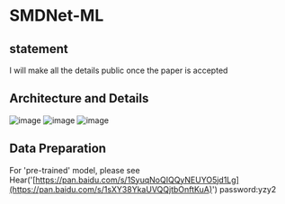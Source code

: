 # SMDNet-ML
## statement
I will make all the details public once the paper is accepted
## Architecture and Details
![image](https://github.com/user-attachments/assets/fc676dbf-ea19-4c61-9474-917087f37353)
![image](https://github.com/user-attachments/assets/1ac4be93-0cac-4c93-b72a-120acd76e9c3)
![image](https://github.com/user-attachments/assets/4251901a-27f1-4388-8427-5c49a17a9069)
## Data Preparation
For 'pre-trained' model, please see Hear('[https://pan.baidu.com/s/1SyuqNoQIQQyNEUYO5jd1Lg](https://pan.baidu.com/s/1sXY38YkaUVQQjtbOnftKuA)') password:yzy2

